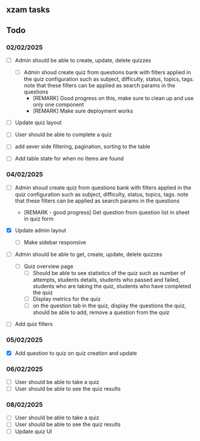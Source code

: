 ## xzam tasks

## Todo

### 02/02/2025

- [ ] Admin should be able to create, update, delete quizzes

  - [ ] Admin shoud create quiz from questions bank with filters applied in the quiz configuration such as subject, difficulty, status, topics, tags. note that these filters can be applied as search params in the questions
    - [REMARK] Good progress on this, make sure to clean up and use only one component
    - [REMARK] Make sure deployment works

- [ ] Update quiz layout
- [ ] User should be able to complete a quiz
- [ ] add sever side filtering, pagination, sorting to the table
- [ ] Add table state for when no items are found

### 04/02/2025

- [ ] Admin shoud create quiz from questions bank with filters applied in the quiz configuration such as subject, difficulty, status, topics, tags. note that these filters can be applied as search params in the questions

  - [REMARK - good progress] Get question from question list in sheet in quiz form

- [x] Update admin layout

  - [ ] Make sidebar responsive

- [ ] Admin should be able to get, create, update, delete quizzes
  - [ ] Quiz overview page
    - [ ] Should be able to see statistics of the quiz such as number of attempts, students details, students who passed and failed, students who are taking the quiz, students who have completed the quiz
    - [ ] Display metrics for the quiz
    - [ ] on the question tab in the quiz, display the questions the quiz, should be able to add, remove a question from the quiz
- [ ] Add quiz filters

### 05/02/2025

- [x] Add question to quiz on quiz creation and update

### 06/02/2025

- [ ] User should be able to take a quiz
- [ ] User should be able to see the quiz results

### 08/02/2025

- [ ] User should be able to take a quiz
- [ ] User should be able to see the quiz results
- [ ] Update quiz UI
